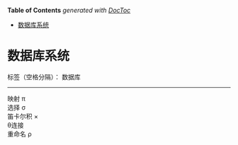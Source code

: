 <!-- START doctoc generated TOC please keep comment here to allow auto update -->
<!-- DON'T EDIT THIS SECTION, INSTEAD RE-RUN doctoc TO UPDATE -->
**Table of Contents**  *generated with [DocToc](https://github.com/thlorenz/doctoc)*

- [数据库系统](#%E6%95%B0%E6%8D%AE%E5%BA%93%E7%B3%BB%E7%BB%9F)

<!-- END doctoc generated TOC please keep comment here to allow auto update -->

# 数据库系统

标签（空格分隔）： 数据库

---

映射 π  
选择 σ  
笛卡尔积 ×  
θ连接  
重命名 ρ  




